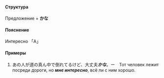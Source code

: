 #### Структура
Предложение + **かな**
#### Пояснение
Интересно 「A」
#### Примеры
1. あの人が道の真ん中で倒れてるけど、大丈夫***かな***。ー　Тот человек лежит посреди дороги, но ***мне интересно***, всё ли с ним хорошо.